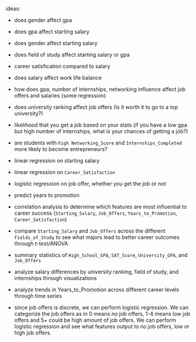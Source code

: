 ideas:
* does gender affect gpa
* does gpa affect starting salary 
* does gender affect starting salary
* does field of study affect starting salary or gpa
* career satisfication compared to salary
* does salary affect work life balance

* how does gpa, number of internships, networking influence affect job offers and salaries (some regression)
* does university ranking affect job offers (Is it worth it to go to a top university?)
* likelihood that you get a job based on your stats (if you have a low gpa but high number of internships, what is your chances of getting a job?)
* are students with `high Networking_Score` and `Internships_Completed` more likely to become entrepreneurs? 


* linear regression on starting salary
* linear regression on `Career_Satisfaction`
* logistic regression on job offer, whether you get the job or not
* predict years to promotion
* correlation analysis to determine which features are most influential to career success (`Starting_Salary`, `Job_Offers`, `Years_to_Promotion`, `Career_Satisfaction`)
* compare `Starting_Salary` and `Job_Offers` across the different `Fields_of_Study` to see what majors lead to better career outcomes through t-test/ANOVA
* summary statistics of `High_School_GPA`, `SAT_Score`, `University_GPA`, and `Job_Offers`
* analyze salary differences by university ranking, field of study, and internships through visualizations
* analyze trends in Years_to_Promotion across different career levels through time series

* since job offers is discrete, we can perform logistic regression. We can categorize the job offers as in 0 means no job offers, 1-4 means low job offers and 5+ could be high amount of job offers. We can perform logistic regression and see what features output to no job offers, low or high job offers.
